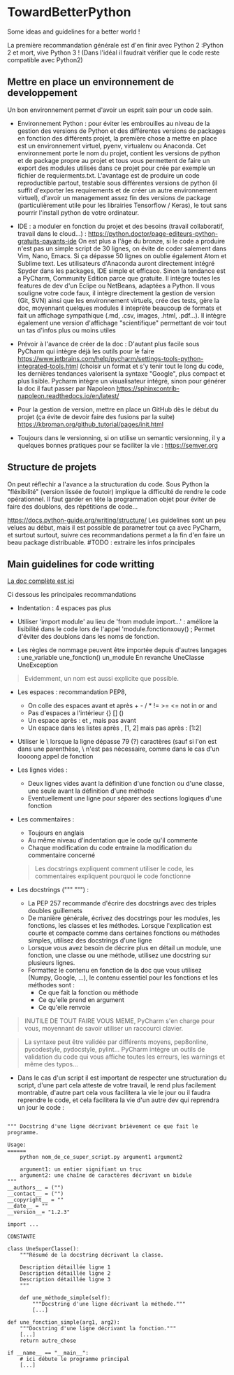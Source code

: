 # TowardBetterPython

Some ideas and guidelines for a better world !

La première recommandation générale est d'en finir avec Python 2 :Python 2 et mort, vive Python 3 ! (Dans l'idéal il faudrait vérifier que le code reste compatible avec Python2)


## Mettre en place un environnement de developpement

Un bon environnement permet d'avoir un esprit sain pour un code sain. 

* Environnement Python : pour éviter les embrouilles au niveau de la gestion des versions de Python et des différentes versions de packages en fonction des différents projet, la première chose a mettre en place est un environnement virtuel, pyenv, virtualenv ou Anaconda. Cet environnement porte le nom du projet, contient les versions de python et de package propre au projet et tous vous permettent de faire un export des modules utilisés dans ce projet pour crée par exemple un fichier de requierments.txt. L'avantage est de produire un code reproductible partout, testable sous différentes versions de python (il suffit d'exporter les requirements et de créer un autre environnement virtuel), d'avoir un management assez fin des versions de package (particulièrement utile pour les librairies Tensorflow / Keras), le tout sans pourrir l'install python de votre ordinateur.

* IDE : a moduler en fonction du projet et des besoins (travail collaboratif, travail dans le cloud...) : https://python.doctor/page-editeurs-python-gratuits-payants-ide
On est plus a l'âge du bronze, si le code a produire n'est pas un simple script de 30 lignes, on évite de coder salement dans Vim, Nano, Emacs. Si ça dépasse 50 lignes on oublie également Atom et Sublime text. 
Les utilisateurs d'Anaconda auront directement intégré Spyder dans les packages, IDE simple et efficace. Sinon la tendance est a PyCharm, Community Edition parce que gratuite. 
Il intègre toutes les features de dev d'un Eclipe ou NetBeans, adaptées a Python. Il vous souligne votre code faux, il intègre directement la gestion de version (Git, SVN) ainsi que les environnement virtuels, crée des tests, gère la doc, moyennant quelques modules il inteprète beaucoup de formats et fait un affichage sympathique (.md, .csv, images, .html, .pdf...). Il intègre également une version d'affichage "scientifique" permettant de voir tout un tas d'infos plus ou moins utiles


* Prévoir à l'avance de créer de la doc : D'autant plus facile sous PyCharm qui intègre déjà les outils pour le faire  
https://www.jetbrains.com/help/pycharm/settings-tools-python-integrated-tools.html (choisir un format et s'y tenir tout le long du code, les dernières tendances valorisent la syntaxe "Google", plus compact et plus lisible. Pycharm intègre un visualisateur intégré, sinon pour générer la doc il faut passer par Napoleon https://sphinxcontrib-napoleon.readthedocs.io/en/latest/

* Pour la gestion de version, mettre en place un GitHub dès le début du projet (ça évite de devoir faire des fusions par la suite) https://kbroman.org/github_tutorial/pages/init.html

* Toujours dans le versionning, si on utilise un semantic versionning, il y a quelques bonnes pratiques pour se faciliter la vie : https://semver.org


## Structure de projets
On peut réflechir a l'avance a la structuration du code. Sous Python la "fléxibilité" (version lissée de foutoir) implique la difficulté de rendre le code opérationnel.
Il faut garder en tête la programmation objet pour éviter de faire des doublons, des répétitions de code...

https://docs.python-guide.org/writing/structure/
Les guidelines sont un peu velues au début, mais il est possible de parametrer tout ça avec PyCharm, et surtout surtout, suivre ces recommandations permet a la fin d'en faire un beau package distribuable.
#TODO : extraire les infos principales

## Main guidelines for code writting 
[La doc complète est ici](https://www.python.org/dev/peps/pep-0008/)

Ci dessous les principales recommandations

* Indentation : 4 espaces pas plus
* Utiliser 'import module' au lieu de 'from module import...' : améliore la lisibilité dans le code lors de l'appel 'module.fonctionxouy() ; Permet d'éviter des doublons dans les noms de fonction.

* Les règles de nommage peuvent être importée depuis d'autres langages :
une_variable
une_fonction()
un_module
En revanche
UneClasse
UneException

> Evidemment, un nom est aussi explicite que possible.

* Les espaces : recommandation PEP8,
  * On colle des espaces avant et après  + - / * != >= <= not in or and
  * Pas d'espaces a l'intérieur {} [] () 
  * Un espace après : et , mais pas avant
  * Un espace dans les listes après , [1, 2] mais pas après : [1:2]

* Utiliser le \ lorsque la ligne dépasse 79 (?) caractères (sauf si l'on est dans une parenthèse, \ n'est pas nécessaire, comme dans le cas d'un loooong appel de fonction

* Les lignes vides :
  * Deux lignes vides avant la définition d'une fonction ou d'une classe, une seule avant la définition d'une méthode
  * Eventuellement une ligne pour séparer des sections logiques d'une fonction

* Les commentaires :
  * Toujours en anglais
  * Au même niveau d'indentation que le code qu'il commente
  * Chaque modification du code entraine la modification du commentaire concerné
 
  > Les docstrings expliquent comment utiliser le code, les commentaires expliquent pourquoi le code fonctionne

* Les docstrings (""" """) : 
  * La PEP 257 recommande d'écrire des docstrings avec des triples doubles guillemets
  * De manière générale, écrivez des docstrings pour les modules, les fonctions, les classes et les méthodes. Lorsque l'explication est courte et compacte comme dans certaines fonctions ou méthodes simples, utilisez des docstrings d'une ligne
  * Lorsque vous avez besoin de décrire plus en détail un module, une fonction, une classe ou une méthode, utilisez une docstring sur plusieurs lignes.
  * Formattez le contenu en fonction de la doc que vous utilisez (Numpy, Google, ...), le contenu essentiel pour les fonctions et les méthodes  sont : 
    * Ce que fait la fonction ou méthode
    * Ce qu'elle prend en argument
    * Ce qu'elle renvoie
    
> INUTILE DE TOUT FAIRE VOUS MEME, PyCharm s'en charge pour vous, moyennant de savoir utiliser un raccourci clavier.

> La syntaxe peut être validée par différents moyens, pep8online, pycodestyle, pydocstyle, pylint... PyCharm intègre un outils de validation du code qui vous affiche toutes les erreurs, les warnings et même des typos...

* Dans le cas d'un script il est important de respecter une structuration du script, d'une part cela atteste de votre travail, le rend plus facilement montrable, d'autre part cela vous facilitera la vie le jour ou il faudra reprendre le code, et cela facilitera la vie d'un autre dev qui reprendra un jour le code :

<pre><code>
""" Docstring d'une ligne décrivant brièvement ce que fait le programme.

Usage:
======
    python nom_de_ce_super_script.py argument1 argument2

    argument1: un entier signifiant un truc
    argument2: une chaîne de caractères décrivant un bidule
"""
__authors__ = ("")
__contact__ = ("")
__copyright__ = ""
__date__ = ""
__version__= "1.2.3"

import ...

CONSTANTE

class UneSuperClasse():
    """Résumé de la docstring décrivant la classe.

    Description détaillée ligne 1
    Description détaillée ligne 2
    Description détaillée ligne 3
    """
    
    def une_méthode_simple(self):
        """Docstring d'une ligne décrivant la méthode."""
        [...]
  
def une_fonction_simple(arg1, arg2):
    """Docstring d'une ligne décrivant la fonction."""
    [...]
    return autre_chose

if __name__ == "__main__":
    # ici débute le programme principal
    [...]
</code></pre>





